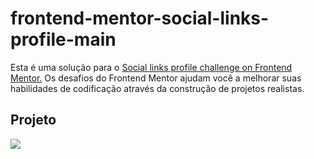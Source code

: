 # frontend-mentor-social-links-profile-main

<p>Esta é uma solução para o <a href="https://www.frontendmentor.io/challenges/social-links-profile-UG32l9m6dQ">Social links profile challenge on Frontend Mentor.</a> Os desafios do Frontend Mentor ajudam você a melhorar suas habilidades de codificação através da construção de projetos realistas.</p>

<h2>Projeto</h2>
<img src="/images/print.png">
